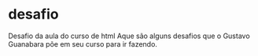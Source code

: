 # desafio
Desafio da aula do curso de html 
Aque são alguns desafios que o Gustavo Guanabara põe em seu curso para  ir fazendo. 
